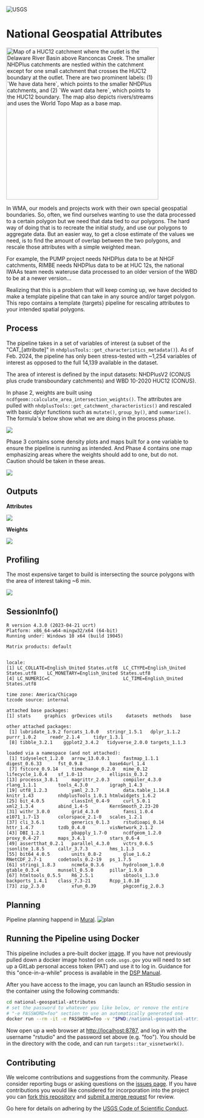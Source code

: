 ![USGS](USGS_ID_black.png)
# National Geospatial Attributes

<img src="figures/doc_motivation.jpg" width="400" alt="Map of a HUC12 catchment where the outlet is the Delaware River Basin above Ranconcas Creek. The smaller NHDPlus catchments are nestled within the catchment except for one small catchment that crosses the HUC12 boundary at the outlet. There are two prominent labels: (1) `We have data here`, which points to the smaller NHDPlus catchments, and (2) `We want data here`, which points to the HUC12 boundary. The map also depicts rivers/streams and uses the World Topo Map as a base map.">

In WMA, our models and projects work with their own special geospatial boundaries. So, often, we find ourselves wanting to use the data processed to a certain polygon but we need that data tied to our polygons. The hard way of doing that is to recreate the initial study, and use our polygons to aggregate data. But an easier way, to get a close estimate of the values we need, is to find the amount of overlap between the two polygons, and rescale those attributes with a simple weighted mean.​

For example, the PUMP project needs NHDPlus data to be at NHGF catchments, RIMBE needs NHDPlus data to be at HUC 12s, the national IWAAs team needs wateruse data processed to an older version of the WBD to be at a newer version...​

Realizing that this is a problem that will keep coming up, we have decided to make a template pipeline that can take in any source and/or target polygon. This repo contains a template {targets} pipeline for rescaling attributes to your intended spatial polygons. 

## Process
The pipeline takes in a set of variables of interest (a subset of the "CAT_[attribute]" in `nhdplusTools::get_characteristics_metadata()`). As of Feb. 2024, the pipeline has only been stress-tested with ~1,254 variables of interest as opposed to the full 14,139 available in the dataset. 

The area of interest is defined by the input datasets: NHDPlusV2 (CONUS plus crude transboundary catchments) and WBD 10-2020 HUC12 (CONUS). 

In phase 2, weights are built using `ncdfgeom::calculate_area_intersection_weights()`. The attributes are pulled with `nhdplusTools::get_catchment_characteristics()` and rescaled with basic dplyr functions such as `mutate()`, `group_by()`, and `summarize()`. The formula's below show what we are doing in the process phase. 

![](figures/formulas_gdptools.png)

Phase 3 contains some density plots and maps built for a one variable to ensure the pipeline is running as intended. And Phase 4 contains one map emphasizing areas where the weights should add to one, but do not. Caution should be taken in these areas. 

![](figures/doc_process.png)

## Outputs

**Attributes**

![](figures/doc_outputs_att.png)

**Weights**

![](figures/doc_outputs_weights.png)

## Profiling
The most expensive target to build is intersecting the source polygons with the area of interest taking ~6 min. 

![](figures/tar_meta.PNG)

## SessionInfo()
```
R version 4.3.0 (2023-04-21 ucrt)
Platform: x86_64-w64-mingw32/x64 (64-bit)
Running under: Windows 10 x64 (build 19045)

Matrix products: default


locale:
[1] LC_COLLATE=English_United States.utf8  LC_CTYPE=English_United States.utf8    LC_MONETARY=English_United States.utf8
[4] LC_NUMERIC=C                           LC_TIME=English_United States.utf8    

time zone: America/Chicago
tzcode source: internal

attached base packages:
[1] stats     graphics  grDevices utils     datasets  methods   base     

other attached packages:
 [1] lubridate_1.9.2 forcats_1.0.0   stringr_1.5.1   dplyr_1.1.2     purrr_1.0.2     readr_2.1.4     tidyr_1.3.1    
 [8] tibble_3.2.1    ggplot2_3.4.2   tidyverse_2.0.0 targets_1.1.3  

loaded via a namespace (and not attached):
 [1] tidyselect_1.2.0   arrow_13.0.0.1     fastmap_1.1.1      digest_0.6.33      fst_0.9.8          base64url_1.4     
 [7] fstcore_0.9.14     timechange_0.2.0   mime_0.12          lifecycle_1.0.4    sf_1.0-13          ellipsis_0.3.2    
[13] processx_3.8.1     magrittr_2.0.3     compiler_4.3.0     rlang_1.1.1        tools_4.3.0        igraph_1.4.3      
[19] utf8_1.2.3         yaml_2.3.7         data.table_1.14.8  knitr_1.43         nhdplusTools_1.0.1 htmlwidgets_1.6.2 
[25] bit_4.0.5          classInt_0.4-9     curl_5.0.1         xml2_1.3.4         abind_1.4-5        KernSmooth_2.23-20
[31] withr_3.0.0        grid_4.3.0         fansi_1.0.4        e1071_1.7-13       colorspace_2.1-0   scales_1.2.1      
[37] cli_3.6.1          generics_0.1.3     rstudioapi_0.14    httr_1.4.7         tzdb_0.4.0         visNetwork_2.1.2  
[43] DBI_1.2.1          pbapply_1.7-0      ncdfgeom_1.2.0     proxy_0.4-27       maps_3.4.1         stars_0.6-4       
[49] assertthat_0.2.1   parallel_4.3.0     vctrs_0.6.5        jsonlite_1.8.5     callr_3.7.3        hms_1.1.3         
[55] bit64_4.0.5        units_0.8-2        glue_1.6.2         RNetCDF_2.7-1      codetools_0.2-19   ps_1.7.5          
[61] stringi_1.8.3      ncmeta_0.3.6       hydroloom_1.0.0    gtable_0.3.4       munsell_0.5.0      pillar_1.9.0      
[67] htmltools_0.5.5    R6_2.5.1           sbtools_1.3.0      backports_1.4.1    class_7.3-21       Rcpp_1.0.10       
[73] zip_2.3.0          xfun_0.39          pkgconfig_2.0.3   
```

## Planning 
Pipeline planning happend in [Mural](https://app.mural.co/t/gswocooeto6166/m/gswocooeto6166/1674664777393/0c9d8beacaa9c442e27bc5fe8112f05e6deaa68b?sender=uc2098797df19e98c2b2f4081). 
![plan](figures/doc_planning.png)

## Running the Pipeline using Docker
This pipeline includes a pre-built docker [image](https://code.usgs.gov/wma/wp/national-geospatial-attributes/container_registry). 
If you have not previously pulled down a docker image hosted on `code.usgs.gov` 
you will need to set up a GitLab personal access token (PAT) and use it to log in. 
Guidance for this "once-in-a-while" process is available in the [DSP Manual](https://dsp-manual.wma.chs.usgs.gov/docs/containerization/docker_basics/#authenticating-to-gitlab-container-registries).

After you have access to the image, you can launch an RStudio session in the 
container using the following commands:

```bash
cd national-geospatial-attributes
# set the password to whatever you like below, or remove the entire
# "-e PASSWORD=foo" section to use an automatically generated one
docker run --rm -it -e PASSWORD=foo -v "$PWD:/national-geospatial-attributes" -p 8787:8787 code.usgs.gov:5001/wma/wp/national-geospatial-attributes:latest
```
Now open up a web browser at [http://localhost:8787](http://localhost:8787), and 
log in with the username "rstudio" and the password set above (e.g. "foo"). You 
should be in the directory with the code, and can run `targets::tar_visnetwork()`.

## Contributing
We welcome contributions and suggestions from the community. Please consider 
reporting bugs or asking questions on the [issues page](https://code.usgs.gov/wma/wp/national-geospatial-attributes/-/issues). 
If you have contributions you would like considered for
incorporation into the project you can [fork this repository](https://docs.gitlab.com/ee/user/project/repository/forking_workflow.html#creating-a-fork)
and [submit a merge request](https://docs.gitlab.com/ee/user/project/merge_requests/) for review.

Go here for details on adhering by 
the [USGS Code of Scientific Conduct](https://www.usgs.gov/office-of-science-quality-and-integrity/fundamental-science-practices).





